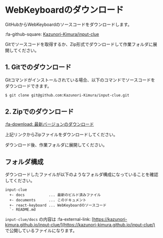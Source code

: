 # WebKeyboardのダウンロード

GitHubからWebKeyboardのソースコードをダウンロードします。

:fa-github-square: [Kazunori-Kimura/input-clue](https://github.com/Kazunori-Kimura/input-clue)

Gitでソースコードを取得するか、Zip形式でダウンロードして作業フォルダに展開してください。

## 1. Gitでのダウンロード

Gitコマンドがインストールされている場合、以下のコマンドでソースコードをダウンロードできます。

```sh
$ git clone git@github.com:Kazunori-Kimura/input-clue.git
```


## 2. Zipでのダウンロード

[:fa-download: 最新バージョンのダウンロード](https://github.com/Kazunori-Kimura/input-clue/archive/master.zip)

上記リンクからZipファイルをダウンロードしてください。

ダウンロード後、作業フォルダに展開してください。

## フォルダ構成

ダウンロードしたファイルが以下のようなフォルダ構成になっていることを確認してください。

```
input-clue
  +- docs           ... 最新のビルド済みファイル
  +- documents      ... このドキュメント
  +- react-keyboard ... WebKeyboardのソースコード
  `- README.md
```

`input-clue/docs` の内容は :fa-external-link: [https://kazunori-kimura.github.io/input-clue/](https://kazunori-kimura.github.io/input-clue/) で公開しているファイルになります。

